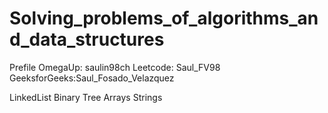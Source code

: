 # Solving_problems_of_algorithms_and_data_structures

Prefile
OmegaUp: saulin98ch
Leetcode: Saul_FV98
GeeksforGeeks:Saul_Fosado_Velazquez

LinkedList
Binary Tree
Arrays
Strings
